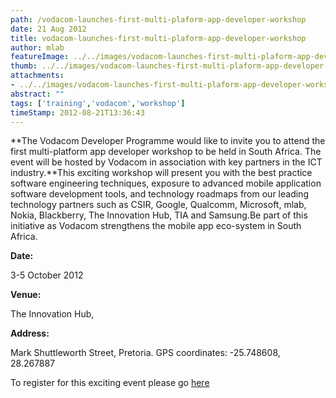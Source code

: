 ```yaml
---
path: /vodacom-launches-first-multi-plaform-app-developer-workshop
date: 21 Aug 2012
title: vodacom-launches-first-multi-plaform-app-developer-workshop
author: mlab
featureImage: ../../images/vodacom-launches-first-multi-plaform-app-developer-workshop.png
thumb: ../../images/vodacom-launches-first-multi-plaform-app-developer-workshop.png
attachments: 
- ../../images/vodacom-launches-first-multi-plaform-app-developer-workshop.png
abstract: ""
tags: ['training','vodacom','workshop']
timeStamp: 2012-08-21T13:36:43
---
```


**The Vodacom Developer Programme would like to invite you to attend the first multi-platform app developer workshop to be held in South Africa. The event will be hosted by Vodacom in association with key partners in the ICT industry.**This exciting workshop will present you with the best practice software engineering techniques, exposure to advanced mobile application software development tools, and technology roadmaps from our leading technology partners such as CSIR, Google, Qualcomm, Microsoft, mlab, Nokia, Blackberry, The Innovation Hub, TIA and Samsung.Be part of this initiative as Vodacom strengthens the mobile app eco-system in South Africa.

**Date:**

3-5 October 2012

**Venue:**

The Innovation Hub,

**Address:**

Mark Shuttleworth Street, Pretoria. GPS coordinates: -25.748608, 28.267887

To register for this exciting event please go [here](http:&#x2F;&#x2F;www.vodacomhq.co.za&#x2F;developers&#x2F;content)


